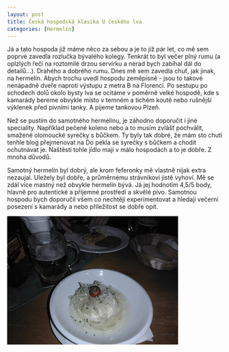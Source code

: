 ```yaml
---
layout: post
title: Česká hospodská klasika U českého lva
categories: [Hermelín]
---
```

Já a tato hospoda již máme něco za sebou a je to jíž pár let, co mě sem poprvé zavedla rozlučka bývalého kolegy. Tenkrát to byl večer plný rumu (a oplzlých řeči na roztomilé drzou servírku a nerad bych zabíhal dál do detailů...). Drahého a dobrého rumu. Dnes mě sem zavedla chuť, jak jinak, na hermelín. Abych trochu uvedl hospodu zeměpisně - jsou to takové nenápadně dveře naproti výstupu z metra B na Florenci. Po sestupu po schodech dolů okolo bysty lva se ocitáme v poměrně velké hospodě, kde s kamarády bereme obvykle místo v temném a tichém koutě nebo rušnější výklenek před pivními tanky. A pijeme tankovou Plzeň.

Než se pustím do samotného hermelínu, je záhodno doporučit i jiné speciality. Například pečené koleno nebo a to musím zvlášť pochválit, smažené olomoucké syrečky s bůčkem. Ty byly tak dobré, že mám sto chutí tenhle blog přejmenovat na Do pekla se syrečky s bůčkem a chodit ochutnávat je. Naštěstí tohle jídlo mají v málo hospodách a to je dobře. Z mnoha důvodů.

Samotný hermelín byl dobrý, ale krom feferonky mě vlastně nijak extra nezaujal. Uležely byl dobře, a průměrnému strávnikovi jistě vyhoví. Mě se zdál více mastný než obvykle hermelín bývá. Já jej hodnotím 4,5/5 body, hlavně pro autentické a příjemné prostředí a skvělé pivo. Samotnou hospodu bych doporučil všem co nechtějí experimentovat a hledají večerní posezení s kamarády a nebo příležitost se dobře opít.


![Hermelín v U českého lva](/images/posts/2017-12-11-ceska-hospodska-klasika-u-ceskeho-lva/hermelin_u_ceskeho_lva.jpg)

